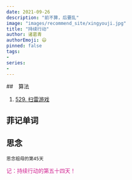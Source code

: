 ```yaml
---
date: 2021-09-26
description: "前不算，后要乱"
image: "images/recommend_site/xingyouji.jpg"
title: "持续行动"
author: 诸葛青
authorEmoji: 😃
pinned: false
tags:
- 
series:
-
---
```

##　算法
1. [529. 扫雷游戏](https://leetcode-cn.com/problems/minesweeper/)

## 菲记单词

## 思念
``思念祖母的第45天``

<font color=VioletRed>记：持续行动的第五十四天！</font>